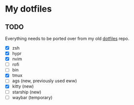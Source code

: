 # My dotfiles

## TODO

Everything needs to be ported over from my old [dotfiles](https://github.com/masonesl/dotfiles.git) repo.

- [x] zsh
- [x] hypr
- [x] nvim
- [ ] rofi
- [ ] bin
- [x] tmux
- [ ] ags (new, previously used eww)
- [x] kitty (new)
- [ ] starship (new)
- [ ] waybar (temporary)
